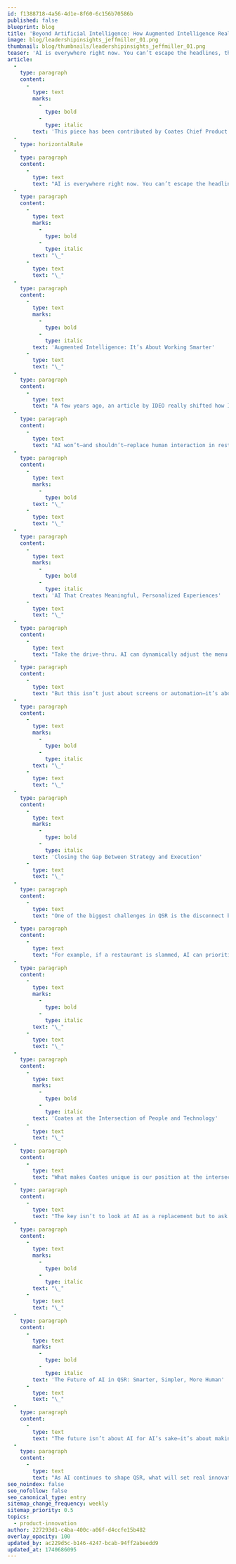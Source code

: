 ```yaml
---
id: f1388718-4a56-4d1e-8f60-6c156b70586b
published: false
blueprint: blog
title: 'Beyond Artificial Intelligence: How Augmented Intelligence Really Works in QSR'
image: blog/leadershipinsights_jeffmiller_01.png
thumbnail: blog/thumbnails/leadershipinsights_jeffmiller_01.png
teaser: 'AI is everywhere right now. You can’t escape the headlines, the debates, and the promises of a fully automated future. But in QSR, the real opportunity isn’t about replacing people—it’s about augmenting them. AI’s true power is in enhancing restaurant operations, not taking them over.'
article:
  -
    type: paragraph
    content:
      -
        type: text
        marks:
          -
            type: bold
          -
            type: italic
        text: 'This piece has been contributed by Coates Chief Product Officer, Jeff Miller'
  -
    type: horizontalRule
  -
    type: paragraph
    content:
      -
        type: text
        text: "AI is everywhere right now. You can’t escape the headlines, the debates, and the promises of a fully automated future. But in QSR, the real opportunity isn’t about replacing people—it’s about augmenting them. AI’s true power is in enhancing restaurant operations, not taking them over.\_"
  -
    type: paragraph
    content:
      -
        type: text
        marks:
          -
            type: bold
          -
            type: italic
        text: "\_"
      -
        type: text
        text: "\_"
  -
    type: paragraph
    content:
      -
        type: text
        marks:
          -
            type: bold
          -
            type: italic
        text: 'Augmented Intelligence: It’s About Working Smarter'
      -
        type: text
        text: "\_"
  -
    type: paragraph
    content:
      -
        type: text
        text: "A few years ago, an article by IDEO really shifted how I think about AI. The most effective use of AI isn’t full automation—it’s augmentation. And that’s especially true in Quick Service Restaurants, where people, processes, and operations all work together in a fast-moving, physical environment.\_"
  -
    type: paragraph
    content:
      -
        type: text
        text: "AI won’t—and shouldn’t—replace human interaction in restaurants. Instead, the opportunity lies in helping restaurants make smarter, faster decisions while keeping the customer experience personal.\_"
  -
    type: paragraph
    content:
      -
        type: text
        marks:
          -
            type: bold
        text: "\_"
      -
        type: text
        text: "\_"
  -
    type: paragraph
    content:
      -
        type: text
        marks:
          -
            type: bold
          -
            type: italic
        text: 'AI That Creates Meaningful, Personalized Experiences'
      -
        type: text
        text: "\_"
  -
    type: paragraph
    content:
      -
        type: text
        text: "Take the drive-thru. AI can dynamically adjust the menu based on real-time demand, simplifying options during peak hours to keep things moving. It can balance inventory needs with customer favorites, making sure the right items are front and center while also helping the restaurant reduce waste.\_"
  -
    type: paragraph
    content:
      -
        type: text
        text: "But this isn’t just about screens or automation—it’s about intelligent, intentional interactions that make the experience better for both customers and employees. AI should enhance decision-making, not just speed things up.\_"
  -
    type: paragraph
    content:
      -
        type: text
        marks:
          -
            type: bold
          -
            type: italic
        text: "\_"
      -
        type: text
        text: "\_"
  -
    type: paragraph
    content:
      -
        type: text
        marks:
          -
            type: bold
          -
            type: italic
        text: 'Closing the Gap Between Strategy and Execution'
      -
        type: text
        text: "\_"
  -
    type: paragraph
    content:
      -
        type: text
        text: "One of the biggest challenges in QSR is the disconnect between corporate strategy and what actually happens at the restaurant level. The right technology can bridge that gap, ensuring corporate priorities align with what franchisees and restaurant teams need to succeed.\_"
  -
    type: paragraph
    content:
      -
        type: text
        text: "For example, if a restaurant is slammed, AI can prioritize faster-prep items, helping maintain speed of service. If there’s surplus inventory, it can adjust promotions in real time. And increasingly, the drive-thru is becoming a full customer engagement platform, not just a way to get people through the line.\_"
  -
    type: paragraph
    content:
      -
        type: text
        marks:
          -
            type: bold
          -
            type: italic
        text: "\_"
      -
        type: text
        text: "\_"
  -
    type: paragraph
    content:
      -
        type: text
        marks:
          -
            type: bold
          -
            type: italic
        text: 'Coates at the Intersection of People and Technology'
      -
        type: text
        text: "\_"
  -
    type: paragraph
    content:
      -
        type: text
        text: "What makes Coates unique is our position at the intersection of customer, employee, and restaurant experiences. We’re not just building tech—we’re helping QSRs navigate what’s next by combining our products, services, and partnerships into bigger-picture solutions.\_"
  -
    type: paragraph
    content:
      -
        type: text
        text: "The key isn’t to look at AI as a replacement but to ask: How do we use it to enhance the experience while keeping the human element intact? That’s the real game-changer.\_"
  -
    type: paragraph
    content:
      -
        type: text
        marks:
          -
            type: bold
          -
            type: italic
        text: "\_"
      -
        type: text
        text: "\_"
  -
    type: paragraph
    content:
      -
        type: text
        marks:
          -
            type: bold
          -
            type: italic
        text: 'The Future of AI in QSR: Smarter, Simpler, More Human'
      -
        type: text
        text: "\_"
  -
    type: paragraph
    content:
      -
        type: text
        text: "The future isn’t about AI for AI’s sake—it’s about making restaurant operations smarter, simpler, and more human. At Coates, our job is to take complexity and simplify it, creating solutions that help our customers thrive in an evolving industry.\_"
  -
    type: paragraph
    content:
      -
        type: text
        text: "As AI continues to shape QSR, what will set real innovation apart from the hype is how well it supports the people behind the counter, in the kitchen, and in the drive-thru. That’s what will truly make a difference.\_"
seo_noindex: false
seo_nofollow: false
seo_canonical_type: entry
sitemap_change_frequency: weekly
sitemap_priority: 0.5
topics:
  - product-innovation
author: 227293d1-c4ba-400c-a06f-d4ccfe15b482
overlay_opacity: 100
updated_by: ac229d5c-b146-4247-bcab-94ff2abeedd9
updated_at: 1740686095
---
```


